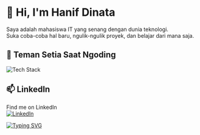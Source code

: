 # 👋 Hi, I'm Hanif Dinata

Saya adalah mahasiswa IT yang senang dengan dunia teknologi.  
Suka coba-coba hal baru, ngulik-ngulik proyek, dan belajar dari mana saja.

## 🚀 Teman Setia Saat Ngoding
![Tech Stack](https://skillicons.dev/icons?i=html,css,js,php,spring,docker,git,figma,vscode,go)
<!--
## Coba Coba
## 🚀 Teman Setia Saat Ngoding

![HTML](https://img.shields.io/badge/HTML5-E34F26?style=flat&logo=html5&logoColor=white)
![CSS](https://img.shields.io/badge/CSS3-1572B6?style=flat&logo=css3&logoColor=white)
![JavaScript](https://img.shields.io/badge/JavaScript-F7DF1E?style=flat&logo=javascript&logoColor=black)
![PHP](https://img.shields.io/badge/PHP-777BB4?style=flat&logo=php&logoColor=white)
![Spring Boot](https://img.shields.io/badge/SpringBoot-6DB33F?style=flat&logo=springboot&logoColor=white)
![Go](https://img.shields.io/badge/Go-00ADD8?style=flat&logo=go&logoColor=white)
![Docker](https://img.shields.io/badge/Docker-2496ED?style=flat&logo=docker&logoColor=white)
![Git](https://img.shields.io/badge/Git-F05032?style=flat&logo=git&logoColor=white)
![Figma](https://img.shields.io/badge/Figma-F24E1E?style=flat&logo=figma&logoColor=white)
![VSCode](https://img.shields.io/badge/VS%20Code-007ACC?style=flat&logo=visualstudiocode&logoColor=white)

## 🚀 Teman Setia Saat Ngoding

🟧 HTML  
🟦 CSS  
💛 JavaScript  
🟪 PHP  
🌿 Spring Boot  
🐹 Go  
🐳 Docker  
🐙 Git  
🎨 Figma  
🧑‍💻 VS Code

## 🚀 Teman Setia Saat Ngoding

 <div style="display: flex; flex-wrap: wrap; gap: 10px;">
  <img src="https://cdn.jsdelivr.net/gh/devicons/devicon/icons/html5/html5-original.svg" height="40" />
  <img src="https://cdn.jsdelivr.net/gh/devicons/devicon/icons/css3/css3-original.svg" height="40" />
  <img src="https://cdn.jsdelivr.net/gh/devicons/devicon/icons/javascript/javascript-original.svg" height="40" />
  <img src="https://cdn.jsdelivr.net/gh/devicons/devicon/icons/php/php-original.svg" height="40" />
  <img src="https://cdn.jsdelivr.net/gh/devicons/devicon/icons/spring/spring-original.svg" height="40" />
  <img src="https://cdn.jsdelivr.net/gh/devicons/devicon/icons/go/go-original.svg" height="40" />
  <img src="https://cdn.jsdelivr.net/gh/devicons/devicon/icons/docker/docker-original.svg" height="40" />
  <img src="https://cdn.jsdelivr.net/gh/devicons/devicon/icons/git/git-original.svg" height="40" />
  <img src="https://cdn.jsdelivr.net/gh/devicons/devicon/icons/figma/figma-original.svg" height="40" />
  <img src="https://cdn.jsdelivr.net/gh/devicons/devicon/icons/vscode/vscode-original.svg" height="40" />
</div> 

## 🚀 Tools Favorit

<img src="https://readme-components.vercel.app/api?component=techstack&stack=HTML,CSS,JavaScript,PHP,SpringBoot,Docker,GIT,Figma,VSCode,Go&animation=spin&theme=dark" />

<img src="https://assets4.lottiefiles.com/private_files/lf30_f9dduoar.json" width="200">
## 🛠️ Tools Favoritku

<img src="https://raw.githubusercontent.com/hanifdinataa/hanifdinataa/main/assets/techstack-banner.png" width="100%" />


<div style="display: flex; gap: 10px;">
  <img src="https://media.giphy.com/media/3oriO0OEd9QIDdllqo/giphy.gif" width="150" />
  <img src="https://media.giphy.com/media/JIX9t2j0ZTN9S/giphy.gif" width="150" />
  <img src="https://media.giphy.com/media/13HgwGsXF0aiGY/giphy.gif" width="200" />
</div>

-->

## 📫 LinkedIn
Find me on LinkedIn  
[![LinkedIn](https://img.shields.io/badge/-hanif.dinata-0077B5?style=for-the-badge&logo=linkedin&logoColor=white)](https://www.linkedin.com/in/hanif-dinata-536371326/)


[![Typing SVG](https://readme-typing-svg.herokuapp.com?color=00F700&lines=Ngoding+karena+seru;Belajar+karena+penasaran;Berbagi+karena+bermanfaat)](https://git.io/typing-svg)
